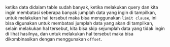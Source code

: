 ketika data didalam table sudah banyak, ketika melakukan query dan kita ingin membatasi seberapa banyak jumplah data yang ingin di tampilkan, untuk melakukan hal tersebut maka bisa menggunakan `limit clause`, ini bisa digunakan untuk membatasi jumplah data yang akan di tampilkan, selain melakukan hal tersebut, kita bisa skip sejumplah data yang tidak ingin di lihat hasilnya, dan untuk melakukan hal tersebut maka bisa dikombinasikan dengan menggunakan `offset`.

